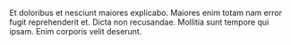 Et doloribus et nesciunt maiores explicabo. Maiores enim totam nam error fugit reprehenderit et. Dicta non recusandae. Mollitia sunt tempore qui ipsam. Enim corporis velit deserunt.